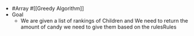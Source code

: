 - #Array #[[Greedy Algorithm]]
- Goal
	- We are given a list of rankings of Children and We need to return the amount of candy we need to give them based on the rulesRules